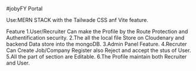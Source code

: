 #jobyFY Portal

Use:MERN STACK with the Tailwade CSS anf Vite feature.

Feature
1.User/Recruiter Can make the Profile by the Route Protection and Authentification security.
2.The all the local file Store on Cloudenary and backend Data store into the mongoDB.
3.Admin Panel Feature.
4.Recruter Can Create Job/Company Register also Reject and accept the stus of User.
5.All the part of section are Editable.
6.The Profile maintain both Recruiter and User.
